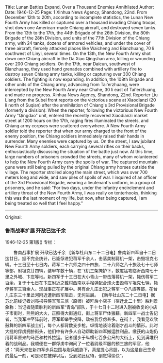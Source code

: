 Title: Lunan Battles Expand, Over a Thousand Enemies Annihilated
Author:
Date: 1946-12-25
Page: 1
Xinhua News Agency, Shandong, 22nd. From December 12th to 20th, according to incomplete statistics, the Lunan New Fourth Army has killed or captured over a thousand invading Chiang troops, shot down one American-made Chiang aircraft, and destroyed seven tanks. From the 13th to the 17th, the 44th Brigade of the 26th Division, the 80th Brigade of the 28th Division, and units of the 77th Division of the Chiang army, with 24 tanks, dozens of armored vehicles, and under the cover of three aircraft, fiercely attacked places like Waicheng and Bianzhuang, 70 li southwest of Linyi, several times. On the 13th, the New Fourth Army shot down one Chiang aircraft in the Da Xiao Qingshan area, killing or wounding over 200 Chiang soldiers. On the 17th, near Daicun, southwest of Bianzhuang, they used hand grenades combined with artillery fire to destroy seven Chiang army tanks, killing or capturing over 300 Chiang soldiers. The fighting is now expanding. In addition, the 108th Brigade and other units of the Chiang army, advancing from Tai'erzhuang, were intercepted by the New Fourth Army near Chahe, 30 li east of Tai'erzhuang, and made no progress.
Xinhua News Agency, Shandong, 22nd. Reporter Liu Liang from the Subei front reports on the victorious scene at Xiaodianzi (20 li north of Suqian) after the annihilation of Chiang's 3rd Provisional Brigade (formerly a division): When the reporter, following the victorious New Fourth Army "Qingdao" unit, entered the recently recovered Xiaodianzi market street at 1200 hours on the 17th, raging fires illuminated the streets, and Chiang army corpses were scattered everywhere. A New Fourth Army soldier told the reporter that when our army charged to the front of the enemy position, the Chiang soldiers immediately raised their hands in surrender. Many enemies were captured by us. On the street, I saw jubilant New Fourth Army soldiers, each carrying several rifles on their backs, enthusiastically discussing the situation of the battle just now. At this time, large numbers of prisoners crowded the streets, many of whom volunteered to help the New Fourth Army carry the spoils of war. The captured mountain guns were still being pulled by the original Chiang army horses outside the village. The reporter strolled along the main street, which was over 700 meters long and wide, and saw piles of spoils of war. I inquired of an officer of the 3rd Provisional Brigade, wearing a lieutenant's uniform, in a group of prisoners, and he said: "For two days, under the infantry encirclement and artillery threat of the New Fourth Army, I was really on tenterhooks, thinking this was the last moment of my life, but now, after being captured, I am being treated so well that I feel happy."



<hr /> 

Original: 


### 鲁南战事扩展  歼敌已达千余

1946-12-25
第1版()
专栏：

　　鲁南战事扩展
    歼敌已达千余
    【新华社山东二十二日电】鲁南新四军自十二日迄廿日，据不完全统计，已毙俘进犯蒋军千余人，击落美制蒋机一架，击毁坦克七辆。十三日至十七日内，蒋军二十六师之四十四旅、二十八师之八十旅及七十七师等部，附坦克廿四辆，装甲车数十辆，在飞机三架掩护下，数度猛攻临沂西南七十里之外城、卞庄等地。新四军于十三日在大小青山一带击落蒋机一架，毙伤蒋军二百余，复于十七日在卞庄附近之戴村西南以手榴弹配合炮火击毁蒋军坦克七辆，毙俘蒋军三百余人。现战事正在扩展中。另有台儿庄出犯之蒋军一○八旅等部，在台儿庄东三十里岔河附近遭新四军阻击，无何进展。
    【新华社山东二十二日电】据苏北前线记者刘亮报导蒋军预三旅（原师）被歼后小店子（宿迁北二十里）胜利景象称：当记者随着胜利的新四军“青岛”部队，于十七日十二时进入刚被收复的小店子市街时，熊熊的大火，正照得大街通红，街上蒋军尸体狼藉。新四军一战士告记者，当我军冲至阵前时，蒋军即举手投降，敌被我俘虏甚多。在街上，我看见欢欣鼓舞的新四军战士们，每个人都背数支步枪，纵情地谈论着刚才战斗的情形。此时大批的俘虏拥挤街头，他们中有许多人自动帮助新四军搬运胜利品。缴获的山炮仍用蒋军原来的马匹和村外拉运。记者缓步于纵横七百多公尺的大街上，见到满堆积着的战利品。我顺便在一群俘虏中询问了一位着尉级军服的预三旅的军官，他说：“两天来在新四军步兵包围与炮兵威胁下，真是提心吊胆，以为这是自己生命的最后一刻，可是现在被俘以后，受到如此优待，倒觉得愉快”。
